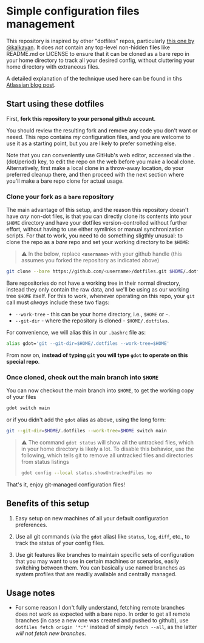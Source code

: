 # Simple configuration files management

This repository is inspired by other "dotfiles" repos, particularly [this one by @kalkayan](https://github.com/kalkayan/dotfiles).  It does _not_ contain any top-level non-hidden files like README.md or LICENSE to ensure that it can be cloned as a bare repo in your home directory to track all your desired config, without cluttering your home directory with extraneous files.

A detailed explanation of the technique used here can be found in tihs [Atlassian blog post](https://www.atlassian.com/git/tutorials/dotfiles).

## Start using these dotfiles

First, **fork this repository to your personal github account**.

You should review the resulting fork and remove any code you don't want or neeed. This repo contains _my_ configuration files, and you are welcome to use it as a starting point, but you are likely to prefer something else.

Note that you can conveniently use GitHub's web editor, accessed via the `.` (dot/period) key, to edit the repo on the web before you make a local clone.  Alternatively, first make a local clone in a throw-away location, do your preferred cleanup there, and then proceed with the next section where you'll make a bare repo clone for actual usage.

### Clone your fork as a `bare` repository

The main advantage of this setup, and the reason this repository doesn't have _any_ non-dot files, is that you can directly clone its contents into your `$HOME` directory and have your dotfiles version-controlled without further effort, without having to use either symlinks or manual synchronization scripts. For that to work, you need to do something sligthly unusual: to clone the repo as a _bare_ repo and set your working directory to be `$HOME`:

> :warning: In the below, replace **`<username>`** with your github handle (this assumes you forked the repository as indicated above)

```bash
git clone --bare https://github.com/<username>/dotfiles.git $HOME/.dotfiles
````

Bare repositories do not have a working tree in their normal directory, instead they only contain the raw data, and we'll be using as our working tree `$HOME` itself. For this to work, whenever operating on this repo, your `git` call must _always_ include these two flags:

- `--work-tree` - this can be your home directory, i.e., `$HOME` or `~`.
- `--git-dir` - where the repository is cloned - `$HOME/.dotfiles`.

For convenience, we will alias this in our `.bashrc`  file as:

```bash
alias gdot='git --git-dir=$HOME/.dotfiles --work-tree=$HOME'
```

From now on, **instead of typing `git` you will type `gdot` to operate on this special repo**.

### Once cloned, check out the main branch into `$HOME`

You can now checkout the main branch into `$HOME`, to get the working copy of your files 

```bash
gdot switch main
```

or if you didn't add the `gdot` alias as above, using the long form:

```bash
git --git-dir=$HOME/.dotfiles --work-tree=$HOME switch main
```

> :warning: The command `gdot status` will show all the untracked files, which in your home directory is likely a lot. To disable this behavior, use the following, which tells git to remove all untracked files and directories from status listings
>
> ```bash 
> gdot config --local status.showUntrackedFiles no 
> ```

That's it, enjoy git-managed configuration files!


## Benefits of this setup

1. Easy setup on new machines of all your default configuration preferences.

1. Use all git commands (via the `gdot` alias) like `status`, `log`, `diff`, etc., to track the status of your config files.

1. Use git features like branches to maintain specific sets of configuration that you may want to use in certain machines or scenarios, easily switching between them.  You can basically use named branches as system profiles that are readily available and centrally managed.


## Usage notes

* For some reason I don't fully understand, fetching remote branches does not work as expected with a bare repo. In order to get all remote branches (in case a new one was created and pushed to github), use `dotfiles fetch origin '*:*'` instead of simply `fetch --all`, as the latter _will not fetch new branches_. 
